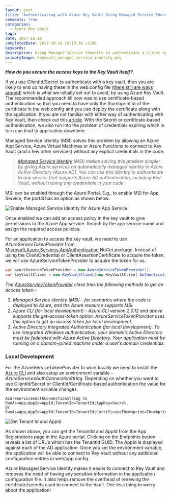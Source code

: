 ```yaml
---
layout: post
title: "Authenticating with Azure Key Vault Using Managed Service Identity"
comments: true
categories:
  - Azure Key Vault
tags:
date: 2017-10-18
completedDate: 2017-10-18 19:10:36 +1100
keywords:
description: Using Managed Service Identity to authenticate a client application to connect with Azure Key Vault
primaryImage: keyvault_managed_service_identity.png
---
```


**_How do you secure the access keys to the Key Vault itself?_**.

If you use ClientId/Secret to authenticate with a key vault, then you are likely to end up having these in the web.config file ([there still are ways around](http://www.rahulpnath.com/blog/keeping-sensitive-configuration-data-out-of-source-control/)) which is what we initially set out to avoid, by using Azure Key Vault. The recommended approach till now was to use certificate-based authentication so that you need to have only the thumbprint id of the certificate in the web.config and you can deploy the certificate along with the application. If you are not familiar with either way of authenticating with Key Vault, then check out this [article](http://www.rahulpnath.com/blog/authenticating-a-client-application-with-azure-key-vault/). With the Secret or certificate-based authentication, we also run into the problem of credentials expiring which in turn can lead to application downtime.

Managed Service Identity (MSI) solves this problem by allowing an Azure App Service, Azure Virtual Machines or Azure Functions to connect to Key Vault (and a few other services) without any explicit credentials in the code.

> _[Managed Service Identity](https://docs.microsoft.com/en-us/azure/active-directory/msi-overview) (MSI) makes solving this problem simpler by giving Azure services an automatically managed identity in Azure Active Directory (Azure AD). You can use this identity to authenticate to any service that supports Azure AD authentication, including Key Vault, without having any credentials in your code._

MSI can be enabled through the Azure Portal. E.g., to enable MSI for App Service, the portal has an option as shown below.

<img src="/images/keyvault_managed_service_identity.png" class="center" alt="Enable Managed Service Identity for Azure App Service" />

Once enabled we can add an access policy in the key vault to give permissions to the Azure App service. Search by the app service name and assign the required access policies.

For an application to access the key vault, we need to use _AzureServiceTokenProvider_ from [Microsoft.Azure.Services.AppAuthentication](https://www.nuget.org/packages/Microsoft.Azure.Services.AppAuthentication/) NuGet package. Instead of using the ClientCredential or ClientAssertionCertificate to acquire the token, we will use AzureServiceTokenProvider to acquire the token for us.

```csharp
var azureServiceTokenProvider = new AzureServiceTokenProvider();
var keyVaultClient = new KeyVaultClient(new KeyVaultClient.AuthenticationCallback(azureServiceTokenProvider.KeyVaultTokenCallback));
```

_The [AzureServiceTokenProvider](https://azure.microsoft.com/en-us/resources/samples/app-service-msi-keyvault-dotnet/) class tries the following methods to get an access token:-_

1. _Managed Service Identity (MSI) - for scenarios where the code is deployed to Azure, and the Azure resource supports MSI._
2. _Azure CLI (for local development) - Azure CLI version 2.0.12 and above supports the get-access-token option. AzureServiceTokenProvider uses this option to get an access token for local development._
3. _Active Directory Integrated Authentication (for local development). To use integrated Windows authentication, your domain’s Active Directory must be federated with Azure Active Directory. Your application must be running on a domain-joined machine under a user’s domain credentials._

### Local Development

For the AzureServiceTokenProvider to work locally we need to install the [Azure CLI](https://docs.microsoft.com/en-us/cli/azure/install-azure-cli?view=azure-cli-latest) and also setup an environment variable - _AzureServicesAuthConnectionString_. Depending on whether you want to use ClientId/Secret or ClientId/Certificate-based authentication the value for the environment variable changes.

```text
AzureServicesAuthConnectionString to RunAs=App;AppId=AppId;TenantId=TenantId;AppKey=Secret.
Or
RunAs=App;AppId=AppId;TenantId=TenantId;CertificateThumbprint=Thumbprint;CertificateStoreLocation=CurrentUser
```

<img src="/images/kkeyvault_msi_tenantId.png" class="center" alt="Get Tenant Id and AppId" />

As shown above, you can get the TenantId and AppId from the App Registrations page in the Azure portal. Clicking on the Endpoints button reveals a list of URL's which has the TenantId GUID. The AppId is displayed against each of the AD application. Once you set the environment variable, the application will be able to connect to Key Vault without any additional configuration entries in web/app config.

Azure Managed Service Identity makes it easier to connect to Key Vault and removes the need of having any sensitive information in the application configuration file. It also helps remove the overhead of renewing the certificate/secrets used to connect to the Vault. One less thing to worry about the application!
